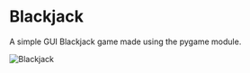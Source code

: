 # Blackjack
A simple GUI Blackjack game made using the pygame module.

![Blackjack](https://user-images.githubusercontent.com/41476809/90986723-ea6def00-e57c-11ea-8030-74befb8be789.png)
